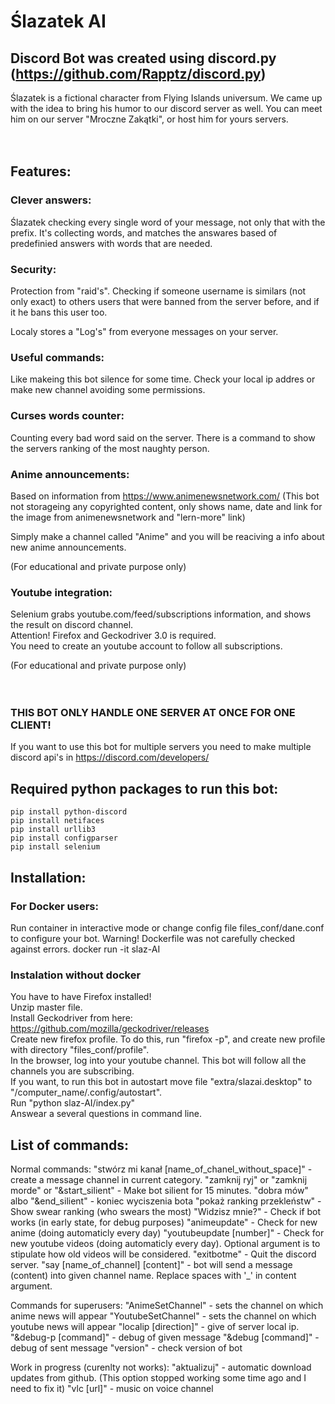 # Ślazatek AI
## Discord Bot was created using discord.py (https://github.com/Rapptz/discord.py)

Ślazatek is a fictional character from Flying Islands universum. 
We came up with the idea to bring his humor to our discord server as well. You can meet him on our server "Mroczne Zakątki", or host him for yours servers. 
<br /><br /><br />

## Features:
### **Clever answers:**

Ślazatek checking every single word of your message, not only that with the prefix. It's collecting words, and matches the answares based of predefinied answers with words that are needed.

### **Security:**

Protection from "raid's". Checking if someone username is similars (not only exact) to others users that were banned from the server before, and if it he bans this user too.

Localy stores a "Log's" from everyone messages on your server.

### **Useful commands:**

Like makeing this bot silence for some time. Check your local ip addres or make new channel avoiding some permissions.

### **Curses words counter:**

Counting every bad word said on the server.
There is a command to show the servers ranking of the most naughty person.

### **Anime announcements:**

Based on information from https://www.animenewsnetwork.com/
(This bot not storageing any copyrighted content, only shows name, date and link for the image from animenewsnetwork and "lern-more" link)

Simply make a channel called "Anime" and you will be reaciving a info about new anime announcements.

(For educational and private purpose only)
### **Youtube integration:**
Selenium grabs youtube.com/feed/subscriptions information, and shows the result on discord channel. </br>
Attention! Firefox and Geckodriver 3.0 is required. </br>
You need to create an youtube account to follow all subscriptions.

(For educational and private purpose only)
<br /><br /><br />

### THIS BOT ONLY HANDLE ONE SERVER AT ONCE FOR ONE CLIENT!
If you want to use this bot for multiple servers you need to make multiple discord api's in 
https://discord.com/developers/

## Required python packages to run this bot:
```
pip install python-discord
pip install netifaces
pip install urllib3
pip install configparser
pip install selenium
```

## Installation:
### For Docker users:
Run container in interactive mode or change config file files_conf/dane.conf to configure your bot.
Warning! Dockerfile was not carefully checked against errors.
docker run -it slaz-AI
### Instalation without docker
You have to have Firefox installed!<br />
Unzip master file. <br />
Install Geckodriver from here: https://github.com/mozilla/geckodriver/releases<br />
Create new firefox profile. To do this, run "firefox -p", and create new profile with directory "files_conf/profile".<br />
In the browser, log into your youtube channel. This bot will follow all the channels you are subscribing.<br />
If you want, to run this bot in autostart move file "extra/slazai.desktop" to "/computer_name/.config/autostart".<br />
Run "python slaz-AI/index.py" <br />
Answear a several questions in command line.<br />

## List of commands:
Normal commands:
"stwórz mi kanał [name_of_chanel_without_space]" - create a message channel in current category.
"zamknij ryj" or "zamknij morde" or "&start_silient" - Make bot silient for 15 minutes.
"dobra mów" albo "&end_silient" - koniec wyciszenia bota
"pokaż ranking przekleństw" - Show swear ranking (who swears the most)
"Widzisz mnie?" - Check if bot works (in early state, for debug purposes)
"animeupdate" - Check for new anime (doing automaticly every day)
"youtubeupdate [number]" - Check for new youtube videos (doing automaticly every day). Optional argument is to stipulate how old videos will be considered.
"exitbotme" - Quit the discord server.
"say [name_of_channel] [content]" - bot will send a message (content) into given channel name. Replace spaces with '_' in content argument. 

Commands for superusers:
"AnimeSetChannel" - sets the channel on which anime news will appear
"YoutubeSetChannel" - sets the channel on which youtube news will appear
"localip [direction]" - give of server local ip.
"&debug-p [command]" - debug of given message
"&debug [command]" - debug of sent message
"version" - check version of bot

Work in progress (curenlty not works):
"aktualizuj" - automatic download updates from github. (This option stopped working some time ago and I need to fix it)
"vlc [url]" - music on voice channel